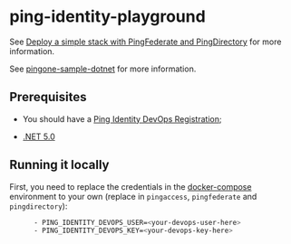 # ping-identity-playground

See [Deploy a simple stack with PingFederate and PingDirectory](https://devops.pingidentity.com/deployment/deployCompose/) for more information.

See [pingone-sample-dotnet](https://github.com/pingidentity/pingone-sample-dotnet) for more information.

## Prerequisites

- You should have a [Ping Identity DevOps Registration](https://devops.pingidentity.com/get-started/devopsRegistration/);

- [.NET 5.0](https://dotnet.microsoft.com/download/)

## Running it locally

First, you need to replace the credentials in the [docker-compose](docker-compose.yaml) environment to your own (replace in `pingaccess`, `pingfederate` and `pingdirectory`):

```bash
      - PING_IDENTITY_DEVOPS_USER=<your-devops-user-here>
      - PING_IDENTITY_DEVOPS_KEY=<your-devops-key-here>
```
